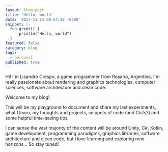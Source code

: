 ```yaml
---
layout: blog-post
title: 'Hello, world'
date: '2017-11-14 09:54:28 -0300'
snippet: |-
  fun greet() {
      println("Hello, world")
  }
featured: false
category: blog
tags:
  - personal
published: true
---
```

Hi! I'm Lisandro Crespo, a game programmer from Rosario, Argentina. I'm really passionate about rendering and graphics technologies, computer sciences, software architecture and clean code.

Welcome to my blog!

<!--more-->

This will be my playground to document and share my last experiments, what I learn, my thoughts and projects, snippets of code (and Gists?) and some helpful time-saving tips.

I can sense the vast majority of the content will be around Unity, C#, Kotlin, game development, programming paradigms, graphics libraries, software architecture and clean code, but I love learning and exploring new horizons... So stay tuned!